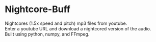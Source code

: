 # Nightcore-Buff
Nightcores (1.5x speed and pitch) mp3 files from youtube. <br> Enter a youtube URL and download a nightcored version of the audio.
<br>
Built using python, numpy, and FFmpeg.

